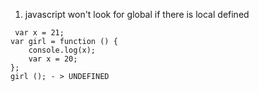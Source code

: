 
1. javascript won't look for global if there is local defined

```
 var x = 21;
var girl = function () {
    console.log(x);
    var x = 20;
};
girl (); - > UNDEFINED
```
